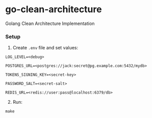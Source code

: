 # go-clean-architecture

Golang Clean Architecture Implementation

### Setup

1. Create `.env` file and set values:

```dotenv
LOG_LEVEL=<debug>

POSTGRES_URL=<postgres://jack:secret@pg.example.com:5432/mydb>

TOKENS_SIGNING_KEY=<secret-key>

PASSWORD_SALT=<secret-salt>

REDIS_URL=<redis://user:pass@localhost:6379/db>
```

2. Run:

```shell
make
```